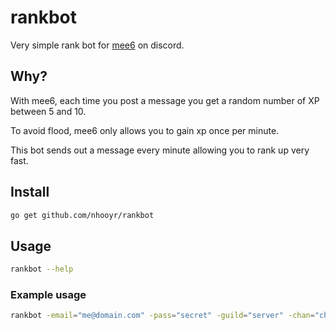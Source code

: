 # rankbot

Very simple rank bot for [mee6](https://mee6.xyz) on discord.

## Why?
With mee6, each time you post a message you get a random number of XP between 5 and 10.

To avoid flood, mee6 only allows you to gain xp once per minute.

This bot sends out a message every minute allowing you to rank up very fast.

## Install
```zsh
go get github.com/nhooyr/rankbot
```

## Usage
```zsh
rankbot --help
```

### Example usage
```zsh
rankbot -email="me@domain.com" -pass="secret" -guild="server" -chan="channel" -int=1
```
